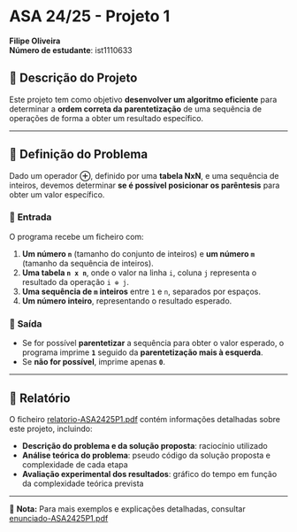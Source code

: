 # ASA 24/25 - Projeto 1
**Filipe Oliveira**  
**Número de estudante**: ist1110633

## 📌 Descrição do Projeto   

Este projeto tem como objetivo **desenvolver um algoritmo eficiente** para determinar a **ordem correta da parentetização** de uma sequência de operações de forma a obter um resultado específico.  

---

## 🎯 Definição do Problema  

Dado um operador **⊕**, definido por uma **tabela NxN**, e uma sequência de inteiros, devemos determinar **se é possível posicionar os parêntesis** para obter um valor específico.  

### 📌 **Entrada**  
O programa recebe um ficheiro com:  
1. **Um número `n`** (tamanho do conjunto de inteiros) e **um número `m`** (tamanho da sequência de inteiros).  
2. **Uma tabela `n x n`**, onde o valor na linha `i`, coluna `j` representa o resultado da operação `i ⊕ j`.  
3. **Uma sequência de `m` inteiros** entre `1` e `n`, separados por espaços.  
4. **Um número inteiro**, representando o resultado esperado.  

### 📌 **Saída**  
- Se for possível **parentetizar** a sequência para obter o valor esperado, o programa imprime **`1`** seguido da **parentetização mais à esquerda**.  
- Se **não for possível**, imprime apenas **`0`**.

---

## 📄 Relatório  

O ficheiro [relatorio-ASA2425P1.pdf](./relatorio-ASA2425P1.pdf) contém informações detalhadas sobre este projeto, incluindo:  
- **Descrição do problema e da solução proposta**: raciocínio utilizado  
- **Análise teórica do problema**: pseudo código da solução proposta e complexidade de cada etapa  
- **Avaliação experimental dos resultados**: gráfico do tempo em função da complexidade teórica prevista  

---

📄 **Nota:** Para mais exemplos e explicações detalhadas, consultar [enunciado-ASA2425P1.pdf](./enunciado-ASA2425P1.pdf)